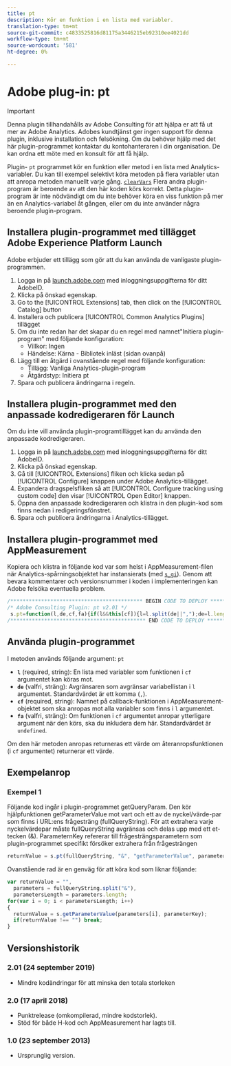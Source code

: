 ```yaml
---
title: pt
description: Kör en funktion i en lista med variabler.
translation-type: tm+mt
source-git-commit: c4833525816d81175a3446215eb92310ee4021dd
workflow-type: tm+mt
source-wordcount: '581'
ht-degree: 0%

---
```



# Adobe plug-in: pt

>[!IMPORTANT]
>
>Denna plugin tillhandahålls av Adobe Consulting för att hjälpa er att få ut mer av Adobe Analytics. Adobes kundtjänst ger ingen support för denna plugin, inklusive installation och felsökning. Om du behöver hjälp med det här plugin-programmet kontaktar du kontohanteraren i din organisation. De kan ordna ett möte med en konsult för att få hjälp.

Plugin- `pt` programmet kör en funktion eller metod i en lista med Analytics-variabler. Du kan till exempel selektivt köra metoden på flera variabler utan att anropa metoden manuellt varje gång. [`clearVars`](../functions/clearvars.md) Flera andra plugin-program är beroende av att den här koden körs korrekt. Detta plugin-program är inte nödvändigt om du inte behöver köra en viss funktion på mer än en Analytics-variabel åt gången, eller om du inte använder några beroende plugin-program.

## Installera plugin-programmet med tillägget Adobe Experience Platform Launch

Adobe erbjuder ett tillägg som gör att du kan använda de vanligaste plugin-programmen.

1. Logga in på [launch.adobe.com](https://launch.adobe.com) med inloggningsuppgifterna för ditt AdobeID.
1. Klicka på önskad egenskap.
1. Go to the [!UICONTROL Extensions] tab, then click on the [!UICONTROL Catalog] button
1. Installera och publicera [!UICONTROL Common Analytics Plugins] tillägget
1. Om du inte redan har det skapar du en regel med namnet&quot;Initiera plugin-program&quot; med följande konfiguration:
   * Villkor: Ingen
   * Händelse: Kärna - Bibliotek inläst (sidan ovanpå)
1. Lägg till en åtgärd i ovanstående regel med följande konfiguration:
   * Tillägg: Vanliga Analytics-plugin-program
   * Åtgärdstyp: Initiera pt
1. Spara och publicera ändringarna i regeln.

## Installera plugin-programmet med den anpassade kodredigeraren för Launch

Om du inte vill använda plugin-programtillägget kan du använda den anpassade kodredigeraren.

1. Logga in på [launch.adobe.com](https://launch.adobe.com) med inloggningsuppgifterna för ditt AdobeID.
1. Klicka på önskad egenskap.
1. Gå till [!UICONTROL Extensions] fliken och klicka sedan på [!UICONTROL Configure] knappen under Adobe Analytics-tillägget.
1. Expandera dragspelsfliken så att [!UICONTROL Configure tracking using custom code] den visar [!UICONTROL Open Editor] knappen.
1. Öppna den anpassade kodredigeraren och klistra in den plugin-kod som finns nedan i redigeringsfönstret.
1. Spara och publicera ändringarna i Analytics-tillägget.

## Installera plugin-programmet med AppMeasurement

Kopiera och klistra in följande kod var som helst i AppMeasurement-filen när Analytics-spårningsobjektet har instansierats (med [`s_gi`](../functions/s-gi.md)). Genom att bevara kommentarer och versionsnummer i koden i implementeringen kan Adobe felsöka eventuella problem.

```js
/******************************************* BEGIN CODE TO DEPLOY *******************************************/
/* Adobe Consulting Plugin: pt v2.01 */
 s.pt=function(l,de,cf,fa){if(l&&this[cf]){l=l.split(de||",");de=l.length;for(var e,c=0;c<de;c++)if(e=this[cf](l[c],fa))return e}};
/******************************************** END CODE TO DEPLOY ********************************************/
```

## Använda plugin-programmet

I metoden används följande argument: `pt`

* **`l`** (required, string): En lista med variabler som funktionen i `cf` argumentet kan köras mot.
* **`de`** (valfri, sträng): Avgränsaren som avgränsar variabellistan i `l` argumentet. Standardvärdet är ett komma (`,`).
* **`cf`** (required, string): Namnet på callback-funktionen i AppMeasurement-objektet som ska anropas mot alla variabler som finns i `l` argumentet.
* **`fa`** (valfri, sträng): Om funktionen i `cf` argumentet anropar ytterligare argument när den körs, ska du inkludera dem här. Standardvärdet är `undefined`.

Om den här metoden anropas returneras ett värde om återanropsfunktionen (i `cf` argumentet) returnerar ett värde.

## Exempelanrop

### Exempel 1

Följande kod ingår i plugin-programmet getQueryParam.  Den kör hjälpfunktionen getParameterValue mot vart och ett av de nyckel/värde-par som finns i URL:ens frågesträng (fullQueryString).  För att extrahera varje nyckelvärdepar måste fullQueryString avgränsas och delas upp med ett et-tecken (&amp;). ParameternKey refererar till frågesträngsparametern som plugin-programmet specifikt försöker extrahera från frågesträngen

```javascript
returnValue = s.pt(fullQueryString, "&", "getParameterValue", parameterKey)
```

Ovanstående rad är en genväg för att köra kod som liknar följande:

```js
var returnValue = "",
  parameters = fullQueryString.split("&"),
  parametersLength = parameters.length;
for(var i = 0; i < parametersLength; i++)
{
  returnValue = s.getParameterValue(parameters[i], parameterKey);
  if(returnValue !== "") break;
}
```

## Versionshistorik

### 2.01 (24 september 2019)

* Mindre kodändringar för att minska den totala storleken

### 2.0 (17 april 2018)

* Punktrelease (omkompilerad, mindre kodstorlek).
* Stöd för både H-kod och AppMeasurement har lagts till.

### 1.0 (23 september 2013)

* Ursprunglig version.
